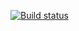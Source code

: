 [![Build status](https://ci.appveyor.com/api/projects/status/kqs77eusft4h9jp9?svg=true)](https://ci.appveyor.com/project/SantAlice/selenide)
